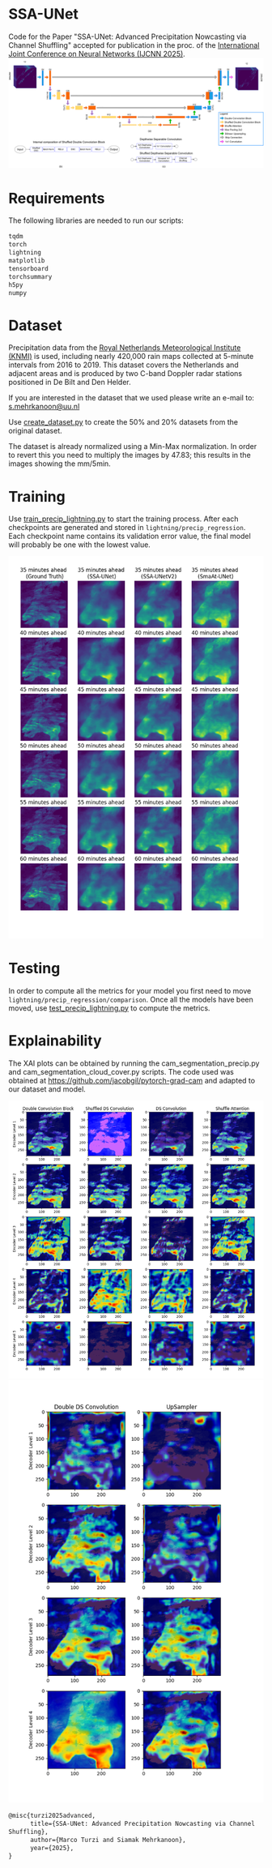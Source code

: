 # SSA-UNet
Code for the Paper "SSA-UNet: Advanced Precipitation Nowcasting via Channel Shuffling" accepted for publication in the proc. of the [International Joint Conference on Neural Networks (IJCNN 2025)](https://2025.ijcnn.org/).
![ssa unet](images/SSA-UNet%20(1).png)

# Requirements

The following libraries are needed to run our scripts: 

```
tqdm
torch
lightning
matplotlib
tensorboard
torchsummary
h5py
numpy
```

# Dataset

Precipitation data from the [Royal Netherlands Meteorological Institute (KNMI)](https://www.knmi.nl/over-het-knmi/about) is used, including nearly 420,000 rain maps collected at 5-minute intervals from 2016 to 2019. This dataset covers the Netherlands and adjacent areas and is produced by two C-band Doppler radar stations positioned in De Bilt and Den Helder.

If you are interested in the dataset that we used please write an e-mail to: [s.mehrkanoon@uu.nl](s.mehrkanoon@uu.nl)

Use [create_dataset.py](./create_datasets.py) to create the 50% and 20% datasets from the original dataset.

The dataset is already normalized using a Min-Max normalization. In order to revert this you need to multiply the images by 47.83; this results in the images showing the mm/5min.

# Training

Use [train_precip_lightning.py](./train_precip_lightning.py) to start the training process. After each checkpoints are generated and stored in `lightning/precip_regression`. Each checkpoint name contains its validation error value, the final model will probably be one with the lowest value.

![visualization](./images/image_comparisons.png)

# Testing

In order to compute all the metrics for your model you first need to move `lightning/precip_regression/comparison`. Once all the models have been moved, use [test_precip_lightning.py](./test_precip_lightning.py) to compute the metrics.

# Explainability

The XAI plots can be obtained by running the cam_segmentation_precip.py and cam_segmentation_cloud_cover.py scripts. The code used was obtained at https://github.com/jacobgil/pytorch-grad-cam and adapted to our dataset and model.

![cam_enc](./images/cam_encoder.png)
![cam_dec](./images/cam_decoder.png)

```
@misc{turzi2025advanced,
      title={SSA-UNet: Advanced Precipitation Nowcasting via Channel Shuffling}, 
      author={Marco Turzi and Siamak Mehrkanoon},
      year={2025}, 
}
```

